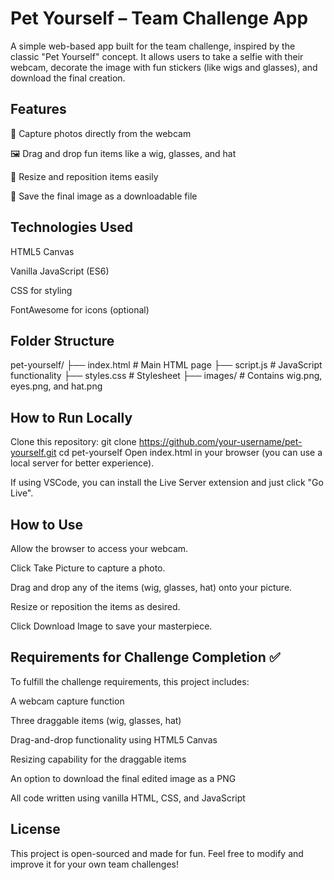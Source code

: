 # Pet Yourself – Team Challenge App
A simple web-based app built for the team challenge, inspired by the classic "Pet Yourself" concept. It allows users to take a selfie with their webcam, decorate the image with fun stickers (like wigs and glasses), and download the final creation.

## Features
📸 Capture photos directly from the webcam

🖼️ Drag and drop fun items like a wig, glasses, and hat

🔄 Resize and reposition items easily

💾 Save the final image as a downloadable file

## Technologies Used
HTML5 Canvas

Vanilla JavaScript (ES6)

CSS for styling

FontAwesome for icons (optional)

## Folder Structure
pet-yourself/
├── index.html          # Main HTML page
├── script.js           # JavaScript functionality
├── styles.css          # Stylesheet
├── images/             # Contains wig.png, eyes.png, and hat.png

## How to Run Locally
Clone this repository:
git clone https://github.com/your-username/pet-yourself.git
cd pet-yourself
Open index.html in your browser (you can use a local server for better experience).

If using VSCode, you can install the Live Server extension and just click "Go Live".

## How to Use
Allow the browser to access your webcam.

Click Take Picture to capture a photo.

Drag and drop any of the items (wig, glasses, hat) onto your picture.

Resize or reposition the items as desired.

Click Download Image to save your masterpiece.

## Requirements for Challenge Completion ✅
To fulfill the challenge requirements, this project includes:

A webcam capture function

Three draggable items (wig, glasses, hat)

Drag-and-drop functionality using HTML5 Canvas

Resizing capability for the draggable items

An option to download the final edited image as a PNG

All code written using vanilla HTML, CSS, and JavaScript

## License
This project is open-sourced and made for fun.
Feel free to modify and improve it for your own team challenges!
